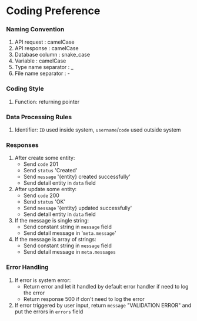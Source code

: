Coding Preference
=================

### Naming Convention
1. API request : camelCase
2. API response : camelCase
3. Database column : snake_case
4. Variable : camelCase
5. Type name separator : _
6. File name separator : -

### Coding Style
1. Function: returning pointer

### Data Processing Rules
1. Identifier: `ID` used inside system, `username`/`code` used outside system

### Responses
1. After create some entity:
   - Send `code` 201
   - Send `status` 'Created'
   - Send `message` '{entity} created successfully'
   - Send detail entity in `data` field
2. After update some entity:
   - Send `code` 200
   - Send `status` 'OK'
   - Send `message` '{entity} updated successfully'
   - Send detail entity in `data` field
3. If the message is single string:
   - Send constant string in `message` field
   - Send detail message in '`meta.message`'
4. If the message is array of strings:
   - Send constant string in `message` field
   - Send detail message in `meta.messages`

### Error Handling
1. If error is system error:
   - Return error and let it handled by default error handler if need to log the error
   - Return response 500 if don't need to log the error
2. If error triggered by user input, return `message` "VALIDATION ERROR" and put the errors in `errors` field
